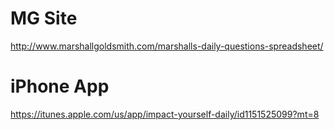 # MG Site

http://www.marshallgoldsmith.com/marshalls-daily-questions-spreadsheet/

# iPhone App 

https://itunes.apple.com/us/app/impact-yourself-daily/id1151525099?mt=8

